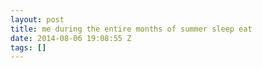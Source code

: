 ```yaml
---
layout: post
title: me during the entire months of summer sleep eat
date: 2014-08-06 19:08:55 Z
tags: []
---
```

